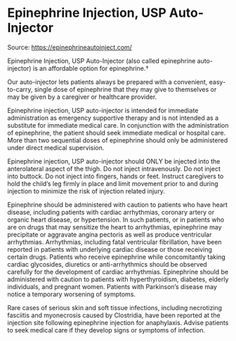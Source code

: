[//]: # (source: https://epinephrineautoinject.com/)
[//]: # (aka: epinephrine auto-injector)
[//]: # (tags: adrenaline-emergencies medications brands)

# Epinephrine Injection, USP Auto-Injector

Source: https://epinephrineautoinject.com/

Epinephrine Injection, USP Auto-Injector (also called epinephrine auto-injector) is an affordable option for epinephrine.†

Our auto-injector lets patients always be prepared with a convenient, easy-to-carry, single dose of epinephrine that they may give to themselves or may be given by a caregiver or healthcare provider.

Epinephrine injection, USP auto-injector is intended for immediate administration as emergency supportive
therapy and is not intended as a substitute for immediate medical care. In conjunction with the administration of
epinephrine, the patient should seek immediate medical or hospital care. More than two sequential doses of
epinephrine should only be administered under direct medical supervision.

Epinephrine injection, USP auto-injector should ONLY be injected into the anterolateral aspect of the thigh. Do not
inject intravenously. Do not inject into buttock. Do not inject into fingers, hands or feet. Instruct caregivers to
hold the child’s leg firmly in place and limit movement prior to and during injection to minimize the risk of injection
related injury.

Epinephrine should be administered with caution to patients who have heart disease, including patients with
cardiac arrhythmias, coronary artery or organic heart disease, or hypertension. In such patients, or in patients who
are on drugs that may sensitize the heart to arrhythmias, epinephrine may precipitate or aggravate angina pectoris
as well as produce ventricular arrhythmias. Arrhythmias, including fatal ventricular fibrillation, have been reported
in patients with underlying cardiac disease or those receiving certain drugs. Patients who receive epinephrine
while concomitantly taking cardiac glycosides, diuretics or anti-arrhythmics should be observed carefully for the
development of cardiac arrhythmias. Epinephrine should be administered with caution to patients with
hyperthyroidism, diabetes, elderly individuals, and pregnant women. Patients with Parkinson’s disease may notice
a temporary worsening of symptoms.

Rare cases of serious skin and soft tissue infections, including necrotizing fasciitis and myonecrosis caused by
Clostridia, have been reported at the injection site following epinephrine injection for anaphylaxis. Advise patients
to seek medical care if they develop signs or symptoms of infection.